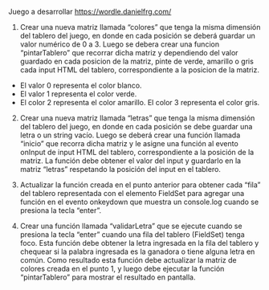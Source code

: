 Juego a desarrollar
https://wordle.danielfrg.com/

1. Crear una nueva matriz llamada “colores” que tenga la misma dimensión del tablero del juego, en donde en cada posición se deberá guardar un valor numérico de 0 a 3. Luego se debera crear una funcion “pintarTablero” que recorrar dicha matriz y dependiendo del valor guardado en cada posicion de la matriz, pinte de verde, amarillo o gris cada input HTML del tablero, correspondiente a la posicion de la matriz.  

- El valor 0 representa el color blanco.
- El valor 1 representa el color verde.
- El color 2 representa el color amarillo.
El color 3 representa el color gris.

2. Crear una nueva matriz llamada “letras” que tenga la misma dimensión del tablero del juego, en donde en cada posición se debe guardar una letra o un string vacío. Luego se deberá crear una función llamada “inicio” que recorra dicha matriz y le asigne una función al evento onInput de input HTML del tablero, correspondiente a la posición de la matriz. La función debe obtener el valor del input y guardarlo en la matriz “letras” respetando la posición del input en el tablero.

3. Actualizar la función creada en el punto anterior para obtener cada “fila” del tablero representada con el elemento FieldSet para agregar una función en el evento onkeydown que muestra un console.log cuando se presiona la tecla “enter”.

4. Crear una función llamada “validarLetra” que se ejecute cuando se presiona la tecla “enter” cuando una fila del tablero (FieldSet) tenga foco. Esta función debe obtener la letra ingresada en la fila del tablero y chequear si la palabra ingresada es la ganadora o tiene alguna letra en común. Como resultado esta función debe actualizar la matriz de colores creada en el punto 1, y luego debe ejecutar la función “pintarTablero” para mostrar el resultado en pantalla.